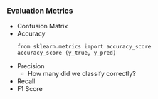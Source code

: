 ### Evaluation Metrics
- Confusion Matrix
- Accuracy
  ```
  from sklearn.metrics import accuracy_score
  accuracy_score (y_true, y_pred)
  ```
- Precision
  - How many did we classify correctly?
- Recall
- F1 Score

